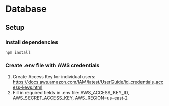 # Database

## Setup

### Install dependencies

```bash
npm install
```

### Create .env file with AWS credentials

1. Create Access Key for individual users: https://docs.aws.amazon.com/IAM/latest/UserGuide/id_credentials_access-keys.html
2. Fill in required fields in .env file: AWS_ACCESS_KEY_ID, AWS_SECRET_ACCESS_KEY, AWS_REGION=us-east-2
